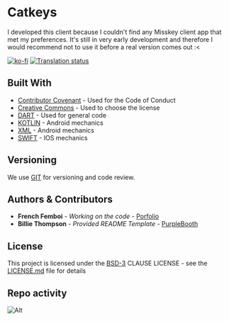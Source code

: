 # Catkeys
I developed this client because I couldn't find any Misskey client app that met my preferences. It's still in very early development and therefore I would recommend not to use it before a real version comes out :<

[![ko-fi](https://ko-fi.com/img/githubbutton_sm.svg)](https://ko-fi.com/N4N2FINT7) [![Translation status](http://translate.catpawz.eu/widget/catpawz/catkeys/svg-badge.svg)](http://translate.catpawz.eu/engage/catpawz/)

## Built With

  - [Contributor Covenant](https://www.contributor-covenant.org/) - Used
    for the Code of Conduct
  - [Creative Commons](https://creativecommons.org/) - Used to choose
    the license
  - [DART](https://dart.dev/) - Used for general code
  - [KOTLIN](https://kotlinlang.org/) - Android mechanics
  - [XML](https://www.w3schools.com/xml/) - Android mechanics
  - [SWIFT](https://developer.apple.com/swift/) - IOS mechanics

## Versioning

We use [GIT](https://git-scm.com/) for versioning and code review.

## Authors & Contributors

  - **French Femboi** - *Working on the code* - [Porfolio](https://french-femboi.eu)
  - **Billie Thompson** - *Provided README Template* - [PurpleBooth](https://github.com/PurpleBooth)

## License

This project is licensed under the [BSD-3](LICENSE)
CLAUSE LICENSE - see the [LICENSE.md](LICENSE) file for
details

## Repo activity

![Alt](https://repobeats.axiom.co/api/embed/99087bf5b9b388ddf57682bfa1d2811868506b65.svg "Repobeats analytics image")